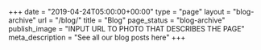 +++
date = "2019-04-24T05:00:00+00:00"
type = "page"
layout = "blog-archive"
url = "/blog/"
title = "Blog"
page_status = "blog-archive"
publish_image = "INPUT URL TO PHOTO THAT DESCRIBES THE PAGE"
meta_description = "See all our blog posts here"
+++